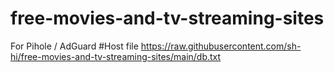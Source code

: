 # free-movies-and-tv-streaming-sites

For Pihole / AdGuard
#Host file
https://raw.githubusercontent.com/sh-hi/free-movies-and-tv-streaming-sites/main/db.txt
